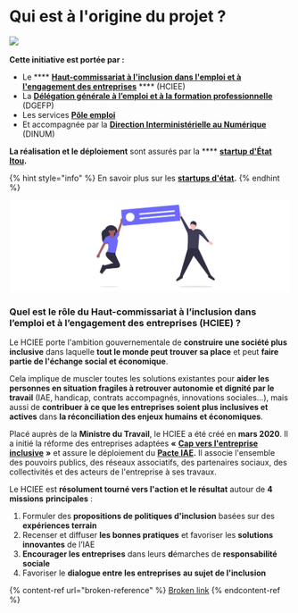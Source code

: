 # Qui est à l'origine du projet ?



![](../.gitbook/assets/fonditou.png)

**Cette initiative est portée par :**

* Le **** [**Haut-commissariat à l'inclusion dans l'emploi et à l'engagement des entreprises**](https://travail-emploi.gouv.fr/ministere/organisation/article/haut-commissaire-a-l-inclusion-dans-l-emploi-et-a-l-engagement-des-entreprises) **** (HCIEE)
* La [**Délégation générale à l’emploi et à la formation professionnelle**](https://travail-emploi.gouv.fr/ministere/organisation/organisation-des-directions-et-services/article/organisation-de-la-delegation-generale-a-l-emploi-et-a-la-formation) (DGEFP)
* Les services [**Pôle emploi** ](https://www.pole-emploi.fr/accueil/)
* Et accompagnée par la [**Direction Interministérielle au Numérique** ](https://www.numerique.gouv.fr)(DINUM)

**La réalisation et le déploiement** sont assurés par la **** [**startup d'État Itou**](https://beta.gouv.fr/startups/itou.html)**.**&#x20;

{% hint style="info" %}
En savoir plus sur les [**startups d'état**](https://beta.gouv.fr)**.**
{% endhint %}



![](../.gitbook/assets/capture-de-cran-2020-06-23-a-13.30.17.png)

### **Quel est le rôle du Haut-commissariat à l’inclusion dans l’emploi et à l’engagement des entreprises (HCIEE) ?**

Le HCIEE porte l'ambition gouvernementale de **construire une société plus inclusive** dans laquelle **tout le monde peut trouver sa place** et peut **faire partie de l'échange social et économique**.

Cela implique de muscler toutes les solutions existantes pour **aider les personnes en situation fragiles à retrouver autonomie et dignité par le travail** (IAE, handicap, contrats accompagnés, innovations sociales…), mais aussi de **contribuer à ce que les entreprises soient plus inclusives et actives** dans **la réconciliation des enjeux humains et économiques**.

Placé auprès de la **Ministre du Travail**, le HCIEE a été créé en **mars 2020**. Il a initié la réforme des entreprises adaptées **«** [**Cap vers l'entreprise inclusive**](https://handicap.gouv.fr/presse/invitation-presse/article/signature-de-l-engagement-national-cap-vers-l-entreprise-inclusive-2018-2022) **»** et assure le déploiement du [**Pacte IAE**](https://travail-emploi.gouv.fr/IMG/pdf/pacte\_d\_ambition\_iae\_sept\_2019\_synthese.pdf)**.** Il associe l'ensemble des pouvoirs publics, des réseaux associatifs, des partenaires sociaux, des collectivités et des acteurs de l'entreprise à ses travaux.

Le HCIEE est **résolument tourné vers l'action et le résultat** autour de **4 missions** **principales** :

1. Formuler des **propositions de politiques d'inclusion** basées sur des **expériences terrain**
2. Recenser et diffuser **les bonnes pratiques** et favoriser les **solutions innovantes** de l’IAE
3. **Encourager les entreprises** dans leurs **d**émarches de **responsabilité** **sociale**
4. Favoriser le **dialogue entre les entreprises** **au sujet de l'inclusion**

{% content-ref url="broken-reference" %}
[Broken link](broken-reference)
{% endcontent-ref %}
